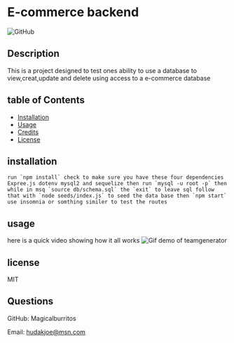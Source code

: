 # E-commerce backend

![GitHub](https://img.shields.io/github/license/Magicalburritos/ORM-E-commerce-BackEnd13)

## Description

This is a project designed to test ones ability to use a database to view,creat,update and delete using access to a e-commerce database

## table of Contents

- [Installation](#installation)
- [Usage](#usage)
- [Credits](#credits)
- [License](#license)

## installation

```
run `npm install` check to make sure you have these four dependencies Expree.js dotenv mysql2 and sequelize then run `mysql -u root -p` then while in msq `source db/schema.sql` the `exit` to leave sql follow that with `node seeds/index.js` to seed the data base then `npm start` use insomnia or somthing similer to test the routes
```

## usage

here is a quick video showing how it all works
![Gif demo of teamgenerator](ecommerce-demo.gif)

## license

MIT

## Questions

GitHub: Magicalburritos

Email: hudakjoe@msn.com
